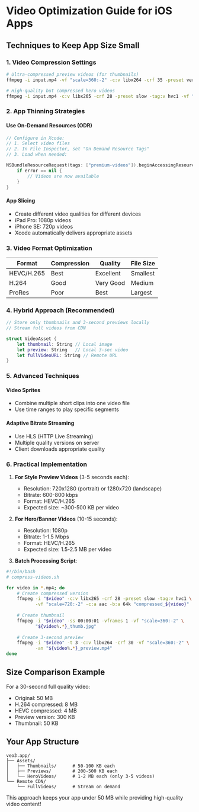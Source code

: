 # Video Optimization Guide for iOS Apps

## Techniques to Keep App Size Small

### 1. **Video Compression Settings**
```bash
# Ultra-compressed preview videos (for thumbnails)
ffmpeg -i input.mp4 -vf "scale=360:-2" -c:v libx264 -crf 35 -preset veryslow -an preview.mp4

# High-quality but compressed hero videos
ffmpeg -i input.mp4 -c:v libx265 -crf 28 -preset slow -tag:v hvc1 -vf "scale=1080:-2" -c:a aac -b:a 64k hero.mp4
```

### 2. **App Thinning Strategies**

#### Use On-Demand Resources (ODR)
```swift
// Configure in Xcode:
// 1. Select video files
// 2. In File Inspector, set "On Demand Resource Tags"
// 3. Load when needed:

NSBundleResourceRequest(tags: ["premium-videos"]).beginAccessingResources { error in
    if error == nil {
        // Videos are now available
    }
}
```

#### App Slicing
- Create different video qualities for different devices
- iPad Pro: 1080p videos
- iPhone SE: 720p videos
- Xcode automatically delivers appropriate assets

### 3. **Video Format Optimization**

| Format | Compression | Quality | File Size |
|--------|------------|---------|-----------|
| HEVC/H.265 | Best | Excellent | Smallest |
| H.264 | Good | Very Good | Medium |
| ProRes | Poor | Best | Largest |

### 4. **Hybrid Approach** (Recommended)

```swift
// Store only thumbnails and 3-second previews locally
// Stream full videos from CDN

struct VideoAsset {
    let thumbnail: String // Local image
    let preview: String   // Local 3-sec video
    let fullVideoURL: String // Remote URL
}
```

### 5. **Advanced Techniques**

#### Video Sprites
- Combine multiple short clips into one video file
- Use time ranges to play specific segments

#### Adaptive Bitrate Streaming
- Use HLS (HTTP Live Streaming)
- Multiple quality versions on server
- Client downloads appropriate quality

### 6. **Practical Implementation**

1. **For Style Preview Videos** (3-5 seconds each):
   - Resolution: 720x1280 (portrait) or 1280x720 (landscape)
   - Bitrate: 600-800 kbps
   - Format: HEVC/H.265
   - Expected size: ~300-500 KB per video

2. **For Hero/Banner Videos** (10-15 seconds):
   - Resolution: 1080p
   - Bitrate: 1-1.5 Mbps
   - Format: HEVC/H.265
   - Expected size: 1.5-2.5 MB per video

3. **Batch Processing Script**:
```bash
#!/bin/bash
# compress-videos.sh

for video in *.mp4; do
    # Create compressed version
    ffmpeg -i "$video" -c:v libx265 -crf 28 -preset slow -tag:v hvc1 \
           -vf "scale=720:-2" -c:a aac -b:a 64k "compressed_${video}"
    
    # Create thumbnail
    ffmpeg -i "$video" -ss 00:00:01 -vframes 1 -vf "scale=360:-2" \
           "${video%.*}_thumb.jpg"
    
    # Create 3-second preview
    ffmpeg -i "$video" -t 3 -c:v libx264 -crf 30 -vf "scale=360:-2" \
           -an "${video%.*}_preview.mp4"
done
```

## Size Comparison Example

For a 30-second full quality video:
- Original: 50 MB
- H.264 compressed: 8 MB
- HEVC compressed: 4 MB
- Preview version: 300 KB
- Thumbnail: 50 KB

## Your App Structure

```
veo3.app/
├── Assets/
│   ├── Thumbnails/      # 50-100 KB each
│   ├── Previews/        # 200-500 KB each
│   └── HeroVideos/      # 1-2 MB each (only 3-5 videos)
└── Remote CDN/
    └── FullVideos/      # Stream on demand
```

This approach keeps your app under 50 MB while providing high-quality video content!